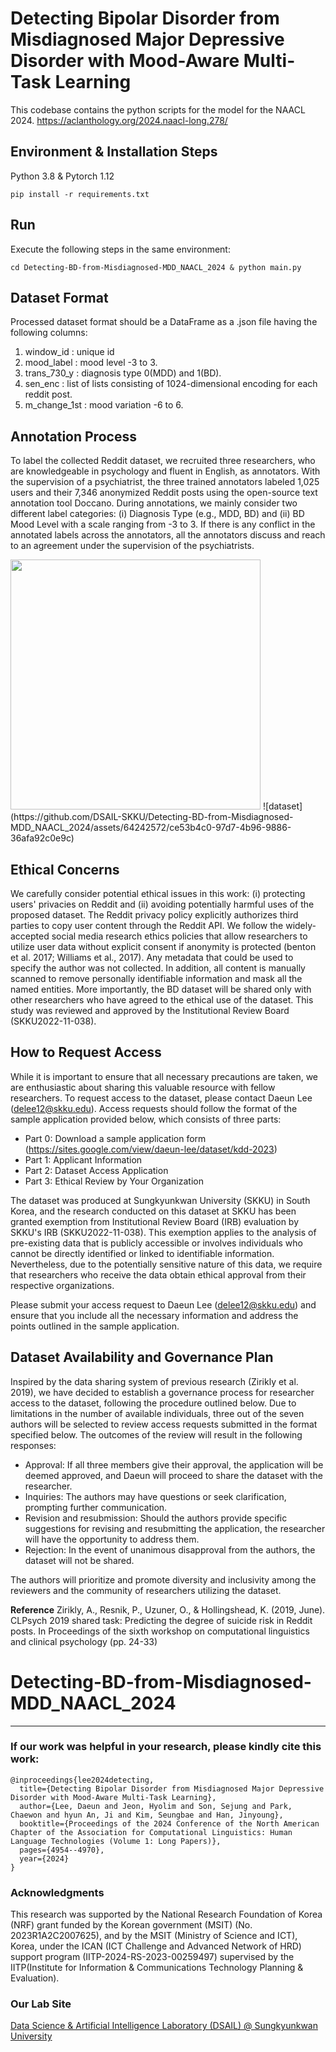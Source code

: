 # Detecting Bipolar Disorder from Misdiagnosed Major Depressive Disorder with Mood-Aware Multi-Task Learning
This codebase contains the python scripts for the model for the NAACL 2024. https://aclanthology.org/2024.naacl-long.278/

## Environment & Installation Steps
Python 3.8 & Pytorch 1.12
```
pip install -r requirements.txt
```

## Run
Execute the following steps in the same environment:
```
cd Detecting-BD-from-Misdiagnosed-MDD_NAACL_2024 & python main.py
```

## Dataset Format
Processed dataset format should be a DataFrame as a .json file having the following columns:
1. window_id : unique id
2. mood_label : mood level -3 to 3.  
3. trans_730_y : diagnosis type 0(MDD) and 1(BD). 
4. sen_enc : list of lists consisting of 1024-dimensional encoding for each reddit post.
5. m_change_1st : mood variation -6 to 6.

## Annotation Process
To label the collected Reddit dataset, we recruited three researchers, who are knowledgeable in psychology and fluent in English, as annotators. With the supervision of a psychiatrist, the three trained annotators labeled 1,025 users and their 7,346 anonymized Reddit posts using the open-source text annotation tool Doccano. During annotations, we mainly consider two different label categories: (i) Diagnosis Type (e.g., MDD, BD) and (ii) BD Mood Level with a scale ranging from -3 to 3. If there is any conflict in the annotated labels across the annotators, all the annotators discuss and reach to an agreement under the supervision of the psychiatrists. 

<img src = "img/dataset.png" width="400">
![dataset](https://github.com/DSAIL-SKKU/Detecting-BD-from-Misdiagnosed-MDD_NAACL_2024/assets/64242572/ce53b4c0-97d7-4b96-9886-36afa92c0e9c)

## Ethical Concerns
We carefully consider potential ethical issues in this work: (i) protecting users' privacies on Reddit and (ii) avoiding potentially harmful uses of the proposed dataset. The Reddit privacy policy explicitly authorizes third parties to copy user content through the Reddit API. We follow the widely-accepted social media research ethics policies that allow researchers to utilize user data without explicit consent if anonymity is protected (benton et al. 2017; Williams et al., 2017). Any metadata that could be used to specify the author was not collected. In addition, all content is manually scanned to remove personally identifiable information and mask all the named entities. More importantly, the BD dataset will be shared only with other researchers who have agreed to the ethical use of the dataset. This study was reviewed and approved by the Institutional Review Board (SKKU2022-11-038).

## How to Request Access
While it is important to ensure that all necessary precautions are taken, we are enthusiastic about sharing this valuable resource with fellow researchers. To request access to the dataset, please contact Daeun Lee (delee12@skku.edu). Access requests should follow the format of the sample application provided below, which consists of three parts:
- Part 0: Download a sample application form (https://sites.google.com/view/daeun-lee/dataset/kdd-2023)
- Part 1: Applicant Information
- Part 2: Dataset Access Application
- Part 3: Ethical Review by Your Organization

The dataset was produced at Sungkyunkwan University (SKKU) in South Korea, and the research conducted on this dataset at SKKU has been granted exemption from Institutional Review Board (IRB) evaluation by SKKU's IRB (SKKU2022-11-038). This exemption applies to the analysis of pre-existing data that is publicly accessible or involves individuals who cannot be directly identified or linked to identifiable information. Nevertheless, due to the potentially sensitive nature of this data, we require that researchers who receive the data obtain ethical approval from their respective organizations.

Please submit your access request to Daeun Lee (delee12@skku.edu) and ensure that you include all the necessary information and address the points outlined in the sample application.


## Dataset Availability and Governance Plan
Inspired by the data sharing system of previous research (Zirikly et al. 2019), we have decided to establish a governance process for researcher access to the dataset, following the procedure outlined below.
Due to limitations in the number of available individuals, three out of the seven authors will be selected to review access requests submitted in the format specified below. The outcomes of the review will result in the following responses:

- Approval: If all three members give their approval, the application will be deemed approved, and Daeun will proceed to share the dataset with the researcher.
- Inquiries: The authors may have questions or seek clarification, prompting further communication.
- Revision and resubmission: Should the authors provide specific suggestions for revising and resubmitting the application, the researcher will have the opportunity to address them.
- Rejection: In the event of unanimous disapproval from the authors, the dataset will not be shared.

The authors will prioritize and promote diversity and inclusivity among the reviewers and the community of researchers utilizing the dataset.

__Reference__
Zirikly, A., Resnik, P., Uzuner, O., & Hollingshead, K. (2019, June). CLPsych 2019 shared task: Predicting the degree of suicide risk in Reddit posts. In Proceedings of the sixth workshop on computational linguistics and clinical psychology (pp. 24-33)

# Detecting-BD-from-Misdiagnosed-MDD_NAACL_2024

---
### If our work was helpful in your research, please kindly cite this work:

```
@inproceedings{lee2024detecting,
  title={Detecting Bipolar Disorder from Misdiagnosed Major Depressive Disorder with Mood-Aware Multi-Task Learning},
  author={Lee, Daeun and Jeon, Hyolim and Son, Sejung and Park, Chaewon and hyun An, Ji and Kim, Seungbae and Han, Jinyoung},
  booktitle={Proceedings of the 2024 Conference of the North American Chapter of the Association for Computational Linguistics: Human Language Technologies (Volume 1: Long Papers)},
  pages={4954--4970},
  year={2024}
}
```

### Acknowledgments
This research was supported by the National Research Foundation of Korea (NRF) grant funded by the Korean government (MSIT) (No. 2023R1A2C2007625), and by the MSIT (Ministry of Science and ICT), Korea, under the ICAN (ICT
Challenge and Advanced Network of HRD) support program (IITP-2024-RS-2023-00259497) supervised by the IITP(Institute for Information & Communications Technology Planning & Evaluation).

### Our Lab Site
[Data Science & Artificial Intelligence Laboratory (DSAIL) @ Sungkyunkwan University](https://sites.google.com/view/datasciencelab/home)
